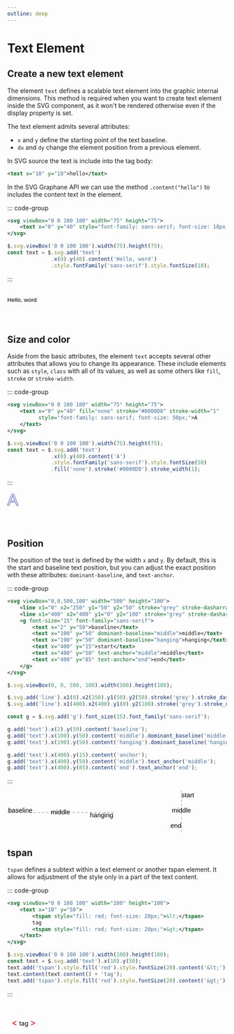```yaml
---
outline: deep
---
```


# Text Element

## Create a new text element

The element `text` defines a scalable text element into the graphic internal dimensions. This method
is required when you want to create text element inside the SVG component, as it won't be rendered
otherwise even if the display property is set.

The text element admits several attributes:

- `x` and `y` define the starting point of the text baseline.
- `dx` and `dy` change the element position from a previous element.

In SVG source the text is include into the tag body:

```svg
<text x="10" y="10">hello</text>
```

In the SVG Graphane API we can use the method `.content("hello")` to includes the content text in
the element.

::: code-group

```svg
<svg viewBox="0 0 100 100" width="75" height="75">
    <text x="0" y="40" style="font-family: sans-serif; font-size: 18px;">Hello, word</text>
</svg>
```

```js
$.svg.viewBox('0 0 100 100').width(75).height(75);
const text = $.svg.add('text')
              .x(0).y(40).content('Hello, word')
              .style.fontFamily('sans-serif').style.fontSize(18);
```

:::

<svg viewBox="0 0 100 100" width="75" height="75">
  <text x="0" y="40" style="font-family: sans-serif; font-size: 18px;">Hello, word</text>
</svg>

## Size and color

Aside from the basic attributes, the element `text` accepts several other attributes that allows you
to change its appearance. These include elements such as `style`, `class` with all of its values, as
well as some others like `fill`, `stroke` or `stroke-width`.

::: code-group

```svg
<svg viewBox="0 0 100 100" width="75" height="75">
    <text x="0" y="40" fill="none" stroke="#0000D8" stroke-width="1"
          style="font-family: sans-serif; font-size: 50px;">A
    </text>
</svg>
```

```js
$.svg.viewBox('0 0 100 100').width(75).height(75);
const text = $.svg.add('text')
              .x(0).y(40).content('A')
              .style.fontFamily('sans-serif').style.fontSize(50)
              .fill('none').stroke('#0000D8').stroke_width(1);
```

:::

<svg viewBox="0 0 100 100" width="75" height="75">
 <text x="0" y="40" fill="none" stroke="#0000D8" stroke-width="1" 
       style="font-family: sans-serif; font-size: 50px;">A</text>
</svg>

## Position

The position of the text is defined by the width `x` and `y`. By default, this is the start and
baseline text position, but you can adjust the exact position with these attributes:
`dominant-baseline`, and `text-anchor`.

::: code-group

```svg
<svg viewBox="0,0,500,100" width="500" height="100">
    <line x1="0" x2="250" y1="50" y2="50" stroke="grey" stroke-dasharray="5"/>
    <line x1="400" x2="400" y1="0" y2="100" stroke="grey" stroke-dasharray="5"/>
    <g font-size="15" font-family="sans-serif">
        <text x="2" y="50">baseline</text>
        <text x="100" y="50" dominant-baseline="middle">middle</text>
        <text x="190" y="50" dominant-baseline="hanging">hanging</text>
        <text x="400" y="15">start</text>
        <text x="400" y="50" text-anchor="middle">middle</text>
        <text x="400" y="85" text-anchor="end">end</text>
    </g>
</svg>
```

```js
$.svg.viewBox(0, 0, 500, 100).width(500).height(100);

$.svg.add('line').x1(0).x2(250).y1(50).y2(50).stroke('grey').stroke_dasharray(5);
$.svg.add('line').x1(400).x2(400).y1(0).y2(100).stroke('grey').stroke_dasharray(5);

const g = $.svg.add('g').font_size(15).font_family('sans-serif');

g.add('text').x(2).y(50).content('baseline');
g.add('text').x(100).y(50).content('middle').dominant_baseline('middle');
g.add('text').x(190).y(50).content('hanging').dominant_baseline('hanging');

g.add('text').x(400).y(15).content('anchor');
g.add('text').x(400).y(50).content('middle').text_anchor('middle');
g.add('text').x(400).y(85).content('end').text_anchor('end');
```

:::

<svg viewBox="0,0,500,100" width="500" height="100">
    <line x1="0" x2="250" y1="50" y2="50" stroke="grey" stroke-dasharray="5"/>
    <line x1="400" x2="400" y1="0" y2="100" stroke="grey" stroke-dasharray="5"/>
    <g font-size="15" font-family="sans-serif">
        <text x="2" y="50">baseline</text>
        <text x="100" y="50" dominant-baseline="middle">middle</text>
        <text x="190" y="50" dominant-baseline="hanging">hanging</text>
        <text x="400" y="15">start</text>
        <text x="400" y="50" text-anchor="middle">middle</text>
        <text x="400" y="85" text-anchor="end">end</text>
    </g>
</svg>

## tspan

`tspan` defines a subtext within a text element or another tspan element. It allows for adjustment
of the style only in a part of the text content.

::: code-group

```svg
<svg viewBox="0 0 100 100" width="100" height="100">
    <text x="10" y="50">
        <tspan style="fill: red; font-size: 20px;">&lt;</tspan>
        tag
        <tspan style="fill: red; font-size: 20px;">&gt;</tspan>
    </text>
</svg>
```

```js
$.svg.viewBox('0 0 100 100').width(100).height(100);
const text = $.svg.add('text').x(10).y(50);
text.add('tspan').style.fill('red').style.fontSize(20).content('&lt;');
text.content(text.content() + 'tag');
text.add('tspan').style.fill('red').style.fontSize(20).content('&gt;');
```

:::

<svg viewBox="0 0 100 100" width="100" height="100">
    <text x="10" y="50">
        <tspan style="fill: red; font-size: 20px;">&lt;</tspan>
        tag
        <tspan style="fill: red; font-size: 20px;">&gt;</tspan>
    </text>
</svg>